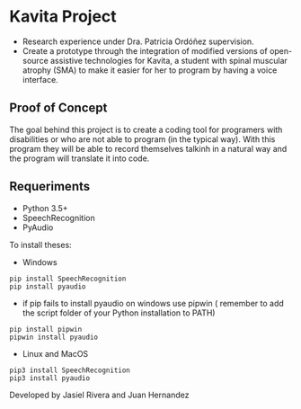 # Kavita Project 
- Research experience under Dra. Patricia Ordóñez supervision.
- Create a prototype through the integration of modified versions of open-source assistive technologies for Kavita, a student with spinal muscular atrophy (SMA) to make it easier for her to program by having a voice interface.

## Proof of Concept
The goal behind this project is to create a coding tool for programers with disabilities or who are not able to program (in the typical way). With this program they will be able to record themselves talkinh in a natural way and the program will translate it into code. 


## Requeriments
- Python 3.5+ 
- SpeechRecognition
- PyAudio

To install theses:

- Windows

```
pip install SpeechRecognition
pip install pyaudio
```
- if pip fails to install pyaudio on windows use pipwin ( remember to add the script folder of your Python installation to PATH)
```
pip install pipwin
pipwin install pyaudio
```
- Linux and MacOS
```
pip3 install SpeechRecognition
pip3 install pyaudio
```


Developed by Jasiel Rivera and Juan Hernandez

 
